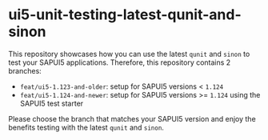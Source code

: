 # ui5-unit-testing-latest-qunit-and-sinon

This repository showcases how you can use the latest `qunit` and `sinon` to test your SAPUI5 applications.
Therefore, this repository contains 2 branches:

- `feat/ui5-1.123-and-older`: setup for SAPUI5 versions < `1.124`
- `feat/ui5-1.124-and-newer`: setup for SAPUI5 versions >= `1.124` using the SAPUI5 test starter

Please choose the branch that matches your SAPUI5 version and enjoy the benefits testing with the latest `qunit` and `sinon`.
